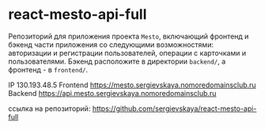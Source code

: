 # react-mesto-api-full
Репозиторий для приложения проекта `Mesto`, включающий фронтенд и бэкенд части приложения со следующими возможностями: авторизации и регистрации пользователей, операции с карточками и пользователями. Бэкенд расположите в директории `backend/`, а фронтенд - в `frontend/`. 
  
IP  130.193.48.5
Frontend  https://mesto.sergievskaya.nomoredomainsclub.ru
Backend  https://api.mesto.sergievskaya.nomoredomainsclub.ru

ссылка на репозиторий:
 https://github.com/sergievskaya/react-mesto-api-full